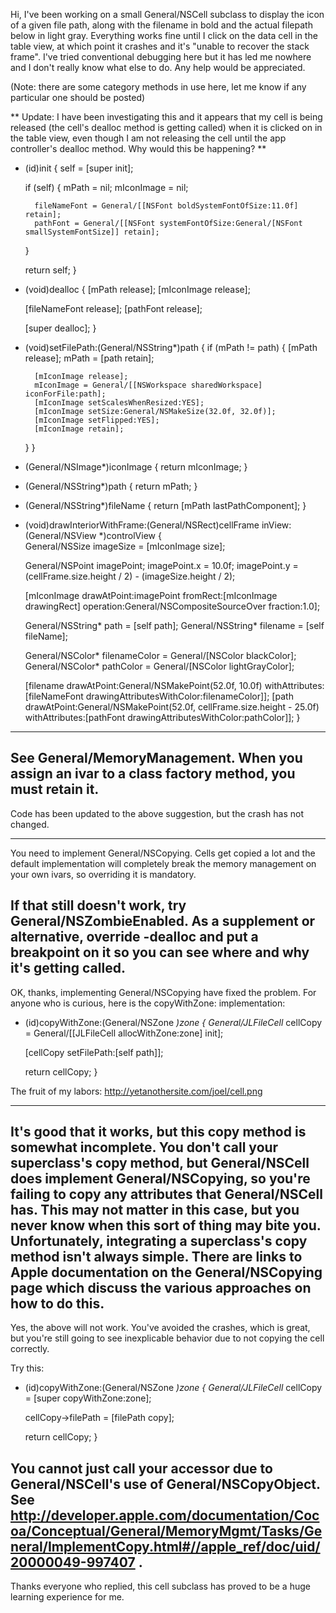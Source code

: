 Hi, I've been working on a small General/NSCell subclass to display the icon of a given file path, along with the filename in bold and the actual filepath below in light gray.  Everything works fine until I click on the data cell in the table view, at which point it crashes and it's "unable to recover the stack frame".  I've tried conventional debugging here but it has led me nowhere and I don't really know what else to do.  Any help would be appreciated.

(Note: there are some category methods in use here, let me know if any particular one should be posted)

**
Update: I have been investigating this and it appears that my cell is being released (the cell's dealloc method is getting called) when it is clicked on in the table view, even though I am not releasing the cell until the app controller's dealloc method.  Why would this be happening?
**

    
- (id)init
{
	self = [super init];
	
	if (self)
	{
		mPath = nil;
		mIconImage = nil;
		
		fileNameFont = General/[[NSFont boldSystemFontOfSize:11.0f] retain];
		pathFont = General/[[NSFont systemFontOfSize:General/[NSFont smallSystemFontSize]] retain];
	}
	
	return self;
}

- (void)dealloc
{
	[mPath release];
	[mIconImage release];
	
	[fileNameFont release];
	[pathFont release];
	
	[super dealloc];
}

- (void)setFilePath:(General/NSString*)path
{
	if (mPath != path)
	{
		[mPath release];
		mPath = [path retain];
		
		[mIconImage release];
		mIconImage = General/[[NSWorkspace sharedWorkspace] iconForFile:path];
		[mIconImage setScalesWhenResized:YES];
		[mIconImage setSize:General/NSMakeSize(32.0f, 32.0f)];
		[mIconImage setFlipped:YES];
		[mIconImage retain];
	}
}

- (General/NSImage*)iconImage
{
	return mIconImage;
}

- (General/NSString*)path
{
	return mPath;
}

- (General/NSString*)fileName
{
	return [mPath lastPathComponent];
}

- (void)drawInteriorWithFrame:(General/NSRect)cellFrame inView:(General/NSView *)controlView
{	
	General/NSSize imageSize = [mIconImage size];
	
	General/NSPoint imagePoint;
	imagePoint.x = 10.0f;
	imagePoint.y = (cellFrame.size.height / 2) - (imageSize.height / 2);
	
	[mIconImage drawAtPoint:imagePoint fromRect:[mIconImage drawingRect] operation:General/NSCompositeSourceOver fraction:1.0];
	
	General/NSString* path = [self path];
	General/NSString* filename = [self fileName];
	
	General/NSColor* filenameColor = General/[NSColor blackColor];
	General/NSColor* pathColor = General/[NSColor lightGrayColor];
	
	[filename drawAtPoint:General/NSMakePoint(52.0f, 10.0f) withAttributes:[fileNameFont drawingAttributesWithColor:filenameColor]];
	[path drawAtPoint:General/NSMakePoint(52.0f, cellFrame.size.height - 25.0f) withAttributes:[pathFont drawingAttributesWithColor:pathColor]];
}


----
See General/MemoryManagement. When you assign an ivar to a class factory method, you must retain it.
----
Code has been updated to the above suggestion, but the crash has not changed.

----
You need to implement General/NSCopying. Cells get copied a lot and the default implementation will completely break the memory management on your own ivars, so overriding it is mandatory.

If that still doesn't work, try General/NSZombieEnabled. As a supplement or alternative, override     -dealloc and put a breakpoint on it so you can see where and why it's getting called.
----
OK, thanks, implementing General/NSCopying have fixed the problem.  For anyone who is curious, here is the copyWithZone: implementation:
    
- (id)copyWithZone:(General/NSZone *)zone
{
	General/JLFileCell* cellCopy = General/[[JLFileCell allocWithZone:zone] init];
	
	[cellCopy setFilePath:[self path]];
	
	return cellCopy;
}


The fruit of my labors: http://yetanothersite.com/joel/cell.png

----
It's good that it works, but this copy method is somewhat incomplete. You don't call your superclass's copy method, but General/NSCell does implement General/NSCopying, so you're failing to copy any attributes that General/NSCell has. This may not matter in this case, but you never know when this sort of thing may bite you. Unfortunately, integrating a superclass's copy method isn't always simple. There are links to Apple documentation on the General/NSCopying page which discuss the various approaches on how to do this.
----

Yes, the above will not work.  You've avoided the crashes, which is great, but you're still going to see inexplicable behavior due to not copying the cell correctly.  

Try this:

    
- (id)copyWithZone:(General/NSZone *)zone
{
	General/JLFileCell* cellCopy = [super copyWithZone:zone];

	cellCopy->filePath = [filePath copy];
	
	return cellCopy;
}


You cannot just call your accessor due to General/NSCell's use of General/NSCopyObject.  See http://developer.apple.com/documentation/Cocoa/Conceptual/General/MemoryMgmt/Tasks/General/ImplementCopy.html#//apple_ref/doc/uid/20000049-997407 .
----
Thanks everyone who replied, this cell subclass has proved to be a huge learning experience for me.
